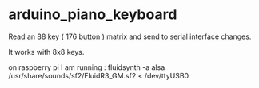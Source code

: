 # arduino_piano_keyboard
Read an 88 key ( 176 button ) matrix and send to serial interface changes.


It works with 8x8 keys.

on raspberry pi I am running : 
   fluidsynth -a alsa /usr/share/sounds/sf2/FluidR3_GM.sf2 < /dev/ttyUSB0

   
